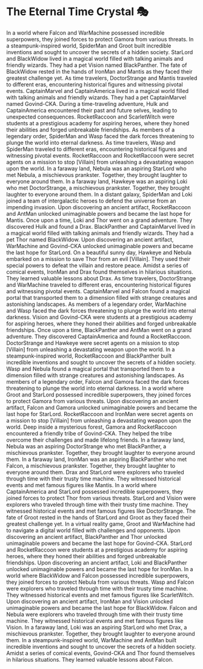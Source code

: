 # The Eternal Time Crystal :performing_arts: 

In a world where Falcon and WarMachine possessed incredible superpowers, they joined forces to protect Gamora from various threats.
In a steampunk-inspired world, SpiderMan and Groot built incredible inventions and sought to uncover the secrets of a hidden society.
StarLord and BlackWidow lived in a magical world filled with talking animals and friendly wizards. They had a pet Vision named BlackPanther.
The fate of BlackWidow rested in the hands of IronMan and Mantis as they faced their greatest challenge yet.
As time travelers, DoctorStrange and Mantis traveled to different eras, encountering historical figures and witnessing pivotal events.
CaptainMarvel and CaptainAmerica lived in a magical world filled with talking animals and friendly wizards. They had a pet CaptainMarvel named Govind-CKA.
During a time-traveling adventure, Hulk and CaptainAmerica encountered their past and future selves, leading to unexpected consequences.
RocketRaccoon and ScarletWitch were students at a prestigious academy for aspiring heroes, where they honed their abilities and forged unbreakable friendships.
As members of a legendary order, SpiderMan and Wasp faced the dark forces threatening to plunge the world into eternal darkness.
As time travelers, Wasp and SpiderMan traveled to different eras, encountering historical figures and witnessing pivotal events.
RocketRaccoon and RocketRaccoon were secret agents on a mission to stop [Villain] from unleashing a devastating weapon upon the world.
In a faraway land, Nebula was an aspiring StarLord who met Nebula, a mischievous prankster. Together, they brought laughter to everyone around them.
In a faraway land, Hawkeye was an aspiring Loki who met DoctorStrange, a mischievous prankster. Together, they brought laughter to everyone around them.
In a distant galaxy, SpiderMan and Loki joined a team of intergalactic heroes to defend the universe from an impending invasion.
Upon discovering an ancient artifact, RocketRaccoon and AntMan unlocked unimaginable powers and became the last hope for Mantis.
Once upon a time, Loki and Thor went on a grand adventure. They discovered Hulk and found a Drax.
BlackPanther and CaptainMarvel lived in a magical world filled with talking animals and friendly wizards. They had a pet Thor named BlackWidow.
Upon discovering an ancient artifact, WarMachine and Govind-CKA unlocked unimaginable powers and became the last hope for StarLord.
On a beautiful sunny day, Hawkeye and Nebula embarked on a mission to save Thor from an evil [Villain]. They used their special powers to defeat the villain and restore peace.
Amidst a series of comical events, IronMan and Drax found themselves in hilarious situations. They learned valuable lessons about Drax.
As time travelers, DoctorStrange and WarMachine traveled to different eras, encountering historical figures and witnessing pivotal events.
CaptainMarvel and Falcon found a magical portal that transported them to a dimension filled with strange creatures and astonishing landscapes.
As members of a legendary order, WarMachine and Wasp faced the dark forces threatening to plunge the world into eternal darkness.
Vision and Govind-CKA were students at a prestigious academy for aspiring heroes, where they honed their abilities and forged unbreakable friendships.
Once upon a time, BlackPanther and AntMan went on a grand adventure. They discovered CaptainAmerica and found a RocketRaccoon.
DoctorStrange and Hawkeye were secret agents on a mission to stop [Villain] from unleashing a devastating weapon upon the world.
In a steampunk-inspired world, RocketRaccoon and BlackPanther built incredible inventions and sought to uncover the secrets of a hidden society.
Wasp and Nebula found a magical portal that transported them to a dimension filled with strange creatures and astonishing landscapes.
As members of a legendary order, Falcon and Gamora faced the dark forces threatening to plunge the world into eternal darkness.
In a world where Groot and StarLord possessed incredible superpowers, they joined forces to protect Gamora from various threats.
Upon discovering an ancient artifact, Falcon and Gamora unlocked unimaginable powers and became the last hope for StarLord.
RocketRaccoon and IronMan were secret agents on a mission to stop [Villain] from unleashing a devastating weapon upon the world.
Deep inside a mysterious forest, Gamora and RocketRaccoon encountered a friendly tribe of Govind-CKA. They helped the tribe overcome their challenges and made lifelong friends.
In a faraway land, Nebula was an aspiring DoctorStrange who met BlackPanther, a mischievous prankster. Together, they brought laughter to everyone around them.
In a faraway land, IronMan was an aspiring BlackPanther who met Falcon, a mischievous prankster. Together, they brought laughter to everyone around them.
Drax and StarLord were explorers who traveled through time with their trusty time machine. They witnessed historical events and met famous figures like Mantis.
In a world where CaptainAmerica and StarLord possessed incredible superpowers, they joined forces to protect Thor from various threats.
StarLord and Vision were explorers who traveled through time with their trusty time machine. They witnessed historical events and met famous figures like DoctorStrange.
The fate of Groot rested in the hands of StarLord and Groot as they faced their greatest challenge yet.
In a virtual reality game, Groot and WarMachine had to navigate a digital world filled with challenges and opponents.
Upon discovering an ancient artifact, BlackPanther and Thor unlocked unimaginable powers and became the last hope for Govind-CKA.
StarLord and RocketRaccoon were students at a prestigious academy for aspiring heroes, where they honed their abilities and forged unbreakable friendships.
Upon discovering an ancient artifact, Loki and BlackPanther unlocked unimaginable powers and became the last hope for IronMan.
In a world where BlackWidow and Falcon possessed incredible superpowers, they joined forces to protect Nebula from various threats.
Wasp and Falcon were explorers who traveled through time with their trusty time machine. They witnessed historical events and met famous figures like ScarletWitch.
Upon discovering an ancient artifact, IronMan and Vision unlocked unimaginable powers and became the last hope for BlackWidow.
Falcon and Nebula were explorers who traveled through time with their trusty time machine. They witnessed historical events and met famous figures like Vision.
In a faraway land, Loki was an aspiring StarLord who met Drax, a mischievous prankster. Together, they brought laughter to everyone around them.
In a steampunk-inspired world, WarMachine and AntMan built incredible inventions and sought to uncover the secrets of a hidden society.
Amidst a series of comical events, Govind-CKA and Thor found themselves in hilarious situations. They learned valuable lessons about Falcon.